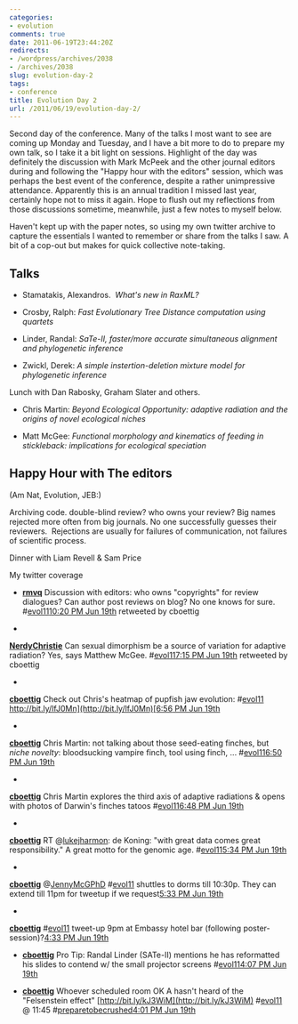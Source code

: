 ```yaml
---
categories:
- evolution
comments: true
date: 2011-06-19T23:44:20Z
redirects:
- /wordpress/archives/2038
- /archives/2038
slug: evolution-day-2
tags:
- conference
title: Evolution Day 2
url: /2011/06/19/evolution-day-2/
---
```


Second day of the conference.  Many of the talks I most want to see are coming up Monday and Tuesday, and I have a bit more to do to prepare my own talk, so I take it a bit light on sessions.  Highlight of the day was definitely the discussion with Mark McPeek and the other journal editors during and following the "Happy hour with the editors" session, which was perhaps the best event of the conference, despite a rather unimpressive attendance.  Apparently this is an annual tradition I missed last year, certainly hope not to miss it again.  Hope to flush out my reflections from those discussions sometime, meanwhile, just a few notes to myself below.

Haven't kept up with the paper notes, so using my own twitter archive to capture the essentials I wanted to remember or share from the talks I saw.  A bit of a cop-out but makes for quick collective note-taking.


## Talks





	
  * Stamatakis, Alexandros.  _What's new in RaxML?_

	
  * Crosby, Ralph: _Fast Evolutionary Tree Distance computation using quartets_

	
  * Linder, Randal: _SaTe-II, faster/more accurate simultaneous alignment and phylogenetic inference_

	
  * Zwickl, Derek: _A simple instertion-deletion mixture model for phylogenetic inference_


Lunch with Dan Rabosky, Graham Slater and others.

	
  * Chris Martin: _Beyond Ecological Opportunity: adaptive radiation and the origins of novel ecological niches_

	
  * Matt McGee: _Functional morphology and kinematics of feeding in stickleback: implications for ecological speciation_




## Happy Hour with The editors


(Am Nat, Evolution, JEB:)

Archiving code. double-blind review? who owns your review? Big names rejected more often from big journals. No one successfully guesses their reviewers.  Rejections are usually for failures of communication, not failures of scientific process.

Dinner with Liam Revell & Sam Price


My twitter coverage






	
  * **[rmvq](http://twitter.com/rmvq)** Discussion with editors: who owns "copyrights" for review dialogues? Can author post reviews on blog? No one knows for sure. #[evol11](http://search.twitter.com/search?q=%23evol11)[10:20 PM Jun 19th](http://twitter.com/rmvq/status/82573450471940096) retweeted by cboettig

	
  * 





**[NerdyChristie](http://twitter.com/NerdyChristie)** Can sexual dimorphism be a source of variation for adaptive radiation? Yes, says Matthew McGee. #[evol11](http://search.twitter.com/search?q=%23evol11)[7:15 PM Jun 19th](http://twitter.com/NerdyChristie/status/82526909363265537) retweeted by cboettig





	
  * 





**[cboettig](http://twitter.com/cboettig)** Check out Chris's heatmap of pupfish jaw evolution: #[evol11](http://search.twitter.com/search?q=%23evol11) [http://bit.ly/lfJ0Mn](http://bit.ly/lfJ0Mn)[6:56 PM Jun 19th](http://twitter.com/cboettig/status/82522109401763841)





	
  * 





**[cboettig](http://twitter.com/cboettig)** Chris Martin: not talking about those seed-eating finches, but *niche novelty*: bloodsucking vampire finch, tool using finch, ... #[evol11](http://search.twitter.com/search?q=%23evol11)[6:50 PM Jun 19th](http://twitter.com/cboettig/status/82520612345626625)





	
  * 





**[cboettig](http://twitter.com/cboettig)** Chris Martin explores the third axis of adaptive radiations & opens with photos of Darwin's finches tatoos #[evol11](http://search.twitter.com/search?q=%23evol11)[6:48 PM Jun 19th](http://twitter.com/cboettig/status/82520073851502592)





	
  * 





**[cboettig](http://twitter.com/cboettig)** RT @[lukejharmon](http://twitter.com/lukejharmon): de Koning: "with great data comes great responsibility." A great motto for the genomic age. #[evol11](http://search.twitter.com/search?q=%23evol11)[5:34 PM Jun 19th](http://twitter.com/cboettig/status/82501568250920960)





	
  * 





**[cboettig](http://twitter.com/cboettig)** @[JennyMcGPhD](http://twitter.com/JennyMcGPhD) #[evol11](http://search.twitter.com/search?q=%23evol11) shuttles to dorms till 10:30p. They can extend till 11pm for tweetup if we request[5:33 PM Jun 19th](http://twitter.com/cboettig/status/82501194257412096)





	
  * 





**[cboettig](http://twitter.com/cboettig)** #[evol11](http://search.twitter.com/search?q=%23evol11) tweet-up 9pm at Embassy hotel bar (following poster-session)?[4:33 PM Jun 19th](http://twitter.com/cboettig/status/82486161074954240)





	
  * **[cboettig](http://twitter.com/cboettig)** Pro Tip: Randal Linder (SATe-II) mentions he has reformatted his slides to contend w/ the small projector screens #[evol11](http://search.twitter.com/search?q=%23evol11)[4:07 PM Jun 19th](http://twitter.com/cboettig/status/82479704858312704)



	
  * **[cboettig](http://twitter.com/cboettig)** Whoever scheduled room OK A hasn't heard of the "Felsenstein effect" [http://bit.ly/kJ3WiM](http://bit.ly/kJ3WiM) #[evol11](http://search.twitter.com/search?q=%23evol11) @ 11:45 #[preparetobecrushed](http://search.twitter.com/search?q=%23preparetobecrushed)[4:01 PM Jun 19th](http://twitter.com/cboettig/status/82478039090479104)


